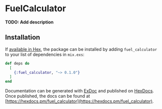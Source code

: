 # FuelCalculator

**TODO: Add description**

## Installation

If [available in Hex](https://hex.pm/docs/publish), the package can be installed
by adding `fuel_calculator` to your list of dependencies in `mix.exs`:

```elixir
def deps do
  [
    {:fuel_calculator, "~> 0.1.0"}
  ]
end
```

Documentation can be generated with [ExDoc](https://github.com/elixir-lang/ex_doc)
and published on [HexDocs](https://hexdocs.pm). Once published, the docs can
be found at [https://hexdocs.pm/fuel_calculator](https://hexdocs.pm/fuel_calculator).

